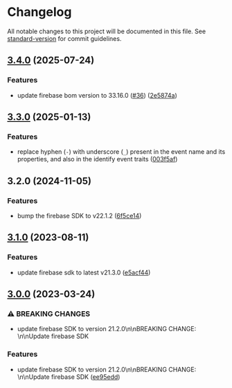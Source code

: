 # Changelog

All notable changes to this project will be documented in this file. See [standard-version](https://github.com/conventional-changelog/standard-version) for commit guidelines.

## [3.4.0](https://github.com/rudderlabs/rudder-integration-firebase-android/compare/v3.3.0...v3.4.0) (2025-07-24)


### Features

* update firebase bom version to 33.16.0 ([#36](https://github.com/rudderlabs/rudder-integration-firebase-android/issues/36)) ([2e5874a](https://github.com/rudderlabs/rudder-integration-firebase-android/commit/2e5874a0a5e584efbb951ddcc7d5108ca4d15e96))

## [3.3.0](https://github.com/rudderlabs/rudder-integration-firebase-android/compare/v3.2.0...v3.3.0) (2025-01-13)


### Features

* replace hyphen (`-`) with underscore (`_`) present in the event name and its properties, and also in the identify event traits ([003f5af](https://github.com/rudderlabs/rudder-integration-firebase-android/commit/003f5af922dd208d2b0b84079d8d83774c075d33))

## 3.2.0 (2024-11-05)


### Features

* bump the firebase SDK to v22.1.2 ([6f5ce14](https://github.com/rudderlabs/rudder-integration-firebase-android/commit/6f5ce14ede5205acc6442bce594c8e7092e4f42d))

## [3.1.0](https://github.com/rudderlabs/rudder-integration-firebase-android/compare/v3.0.0...v3.1.0) (2023-08-11)


### Features

* update firebase sdk to latest v21.3.0 ([e5acf44](https://github.com/rudderlabs/rudder-integration-firebase-android/commit/e5acf44c905b17bb4e8c8a184e19faf5b79ee51e))

## [3.0.0](https://github.com/rudderlabs/rudder-integration-firebase-android/compare/v0.1.1...v3.0.0) (2023-03-24)


### ⚠ BREAKING CHANGES

* update firebase SDK to version 21.2.0\n\nBREAKING CHANGE: \n\nUpdate firebase SDK

### Features

* update firebase SDK to version 21.2.0\n\nBREAKING CHANGE: \n\nUpdate firebase SDK ([ee95edd](https://github.com/rudderlabs/rudder-integration-firebase-android/commit/ee95edd4021285a645af64733bd1b2b09e020317))
